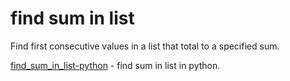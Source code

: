 # find sum in list
Find first consecutive values in a list that total to a specified sum.

<a href="find_sum_in_list-python">find_sum_in_list-python</a> - find sum in list in python.



